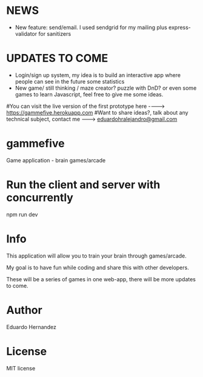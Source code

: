 # NEWS

- New feature: send/email. I used sendgrid for my mailing plus express-validator for sanitizers

# UPDATES TO COME

- Login/sign up system, my idea is to build an interactive app where people can see in the future some statistics 
- New game/ still thinking / maze creator? puzzle with DnD? or even some games to learn Javascript, feel free to give me some ideas.

#You can visit the live version of the first prototype here ----> https://gammefive.herokuapp.com
#Want to share ideas?, talk about any technical subject, contact me ---> eduardohralejandro@gmail.com

# gammefive
 Game application - brain games/arcade

# Run the client and server with concurrently
npm run dev


# Info

This application will allow you to train your brain through games/arcade.

My goal is to have fun while coding and share this with other developers.

These will be a series of games in one web-app, there will be more updates to come.



# Author

Eduardo Hernandez

# License

MIT license
